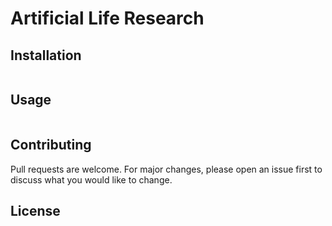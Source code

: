 # Artificial Life Research

## Installation

```bash
```

## Usage

```python
```

## Contributing

Pull requests are welcome. For major changes, please open an issue first to discuss what you would like to change.

## License
